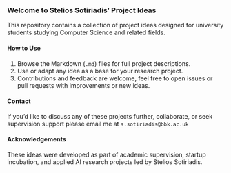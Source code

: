 ### Welcome to Stelios Sotiriadis’ Project Ideas

This repository contains a collection of project ideas designed for university students studying Computer Science and related fields. 

#### How to Use

1. Browse the Markdown (`.md`) files for full project descriptions.  
2. Use or adapt any idea as a base for your research project.  
3. Contributions and feedback are welcome, feel free to open issues or pull requests with improvements or new ideas.

#### Contact

If you’d like to discuss any of these projects further, collaborate, or seek supervision support please email me at `s.sotiriadis@bbk.ac.uk`

#### Acknowledgements

These ideas were developed as part of academic supervision, startup incubation, and applied AI research projects led by Stelios Sotiriadis.